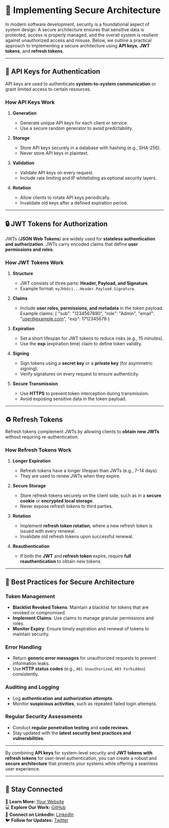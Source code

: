 # **🔐 Implementing Secure Architecture**

In modern software development, security is a foundational aspect of system design. A secure architecture ensures that sensitive data is protected, access is properly managed, and the overall system is resilient against unauthorized access and misuse. Below, we outline a practical approach to implementing a secure architecture using **API keys**, **JWT tokens**, and **refresh tokens**.

---

## **🔑 API Keys for Authentication**

API keys are used to authenticate **system-to-system communication** or grant limited access to certain resources.

### **How API Keys Work**
1. **Generation**  
   - Generate unique API keys for each client or service.
   - Use a secure random generator to avoid predictability.

2. **Storage**  
   - Store API keys securely in a database with hashing (e.g., SHA-256).
   - Never store API keys in plaintext.

3. **Validation**  
   - Validate API keys on every request.
   - Include rate limiting and IP whitelisting as optional security layers.

4. **Rotation**  
   - Allow clients to rotate API keys periodically.
   - Invalidate old keys after a defined expiration period.

---

## **🔒 JWT Tokens for Authorization**

JWTs (**JSON Web Tokens**) are widely used for **stateless authentication and authorization**. JWTs carry encoded claims that define **user permissions and roles**.

### **How JWT Tokens Work**
1. **Structure**  
   - JWT consists of three parts: **Header, Payload, and Signature**.
   - Example format: `eyJhbGci...Header.Payload.Signature`.

2. **Claims**  
   - Include **user roles, permissions, and metadata** in the token payload.
Example claims:
{
  "sub": "1234567890",
  "role": "Admin",
  "email": "user@example.com",
  "exp": 1712345678
}

3. **Expiration**  
   - Set a short lifespan for JWT tokens to reduce risks (e.g., 15 minutes).
   - Use the **exp** (expiration time) claim to define token validity.

4. **Signing**  
   - Sign tokens using a **secret key** or a **private key** (for asymmetric signing).
   - Verify signatures on every request to ensure authenticity.

5. **Secure Transmission**  
   - Use **HTTPS** to prevent token interception during transmission.
   - Avoid exposing sensitive data in the token payload.

---

## **♻️ Refresh Tokens**

Refresh tokens complement JWTs by allowing clients to **obtain new JWTs** without requiring re-authentication.

### **How Refresh Tokens Work**
1. **Longer Expiration**  
   - Refresh tokens have a longer lifespan than JWTs (e.g., 7–14 days).
   - They are used to renew JWTs when they expire.

2. **Secure Storage**  
   - Store refresh tokens securely on the client side, such as in a **secure cookie** or **encrypted local storage**.
   - Never expose refresh tokens to third parties.

3. **Rotation**  
   - Implement **refresh token rotation**, where a new refresh token is issued with every renewal.
   - Invalidate old refresh tokens upon successful renewal.

4. **Reauthentication**  
   - If both the **JWT** and **refresh token** expire, require **full reauthentication** to obtain new tokens.

---

## **🔐 Best Practices for Secure Architecture**

### **Token Management**
- **Blacklist Revoked Tokens**: Maintain a blacklist for tokens that are revoked or compromised.
- **Implement Claims**: Use claims to manage granular permissions and roles.
- **Monitor Expiry**: Ensure timely expiration and renewal of tokens to maintain security.

### **Error Handling**
- Return **generic error messages** for unauthorized requests to prevent information leaks.
- Use **HTTP status codes** (e.g., `401 Unauthorized`, `403 Forbidden`) consistently.

### **Auditing and Logging**
- Log **authentication and authorization attempts**.
- Monitor **suspicious activities**, such as repeated failed login attempts.

### **Regular Security Assessments**
- Conduct **regular penetration testing** and **code reviews**.
- Stay updated with the **latest security best practices and vulnerabilities**.

---

By combining **API keys** for system-level security and **JWT tokens with refresh tokens** for user-level authentication, you can create a robust and **secure architecture** that protects your systems while offering a seamless user experience.

---

## 🚀 Stay Connected
🔗 **Learn More:** [Your Website](https://cycolis-software.ro/home)  
💻 **Explore Our Work:** [GitHub](https://github.com/Cycolis-Software)  
💼 **Connect on LinkedIn:** [LinkedIn](https://www.linkedin.com/company/cycolis-software)  
🐦 **Follow for Updates:** [Twitter](https://x.com/CycolisSoftware) 
